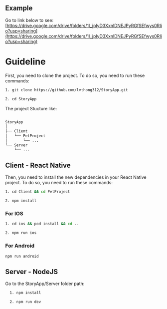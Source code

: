 
## Example
Go to link below to see:
  [https://drive.google.com/drive/folders/1l_jplyD3XxnlDNEJPyRGfSEfwys0RIio?usp=sharing](https://drive.google.com/drive/folders/1l_jplyD3XxnlDNEJPyRGfSEfwys0RIio?usp=sharing)

# Guideline
First, you need to clone the project. To do so, you need to run these commands:

```sh
1. git clone https://github.com/lvthong312/StoryApp.git
```
```sh
2. cd StoryApp
```
The project Stucture like:
```sh

StoryApp
│
├── Client
│   └── PetProject
│       └── ...
└── Server
    └── ...
```

## Client - React Native
Then, you need to install the new dependencies in your React Native project. To do so, you need to run these commands:

```sh
1. cd Client && cd PetProject
```
```sh
2. npm install
```
### For IOS
```sh
1. cd ios && pod install && cd ..
```
```sh
2. npm run ios
```

### For Android
```sh
npm run android
```

## Server - NodeJS
Go to the StoryApp/Server folder path:


```sh
  1. npm install
```

```sh
  2. npm run dev
```







